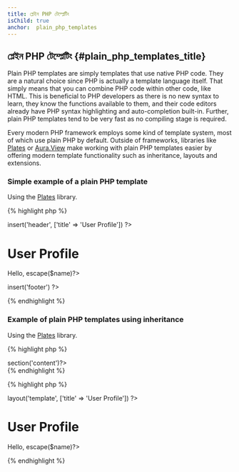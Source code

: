 ```yaml
---
title: প্লেইন PHP টেম্প্লেটিং
isChild: true
anchor:  plain_php_templates
---
```


## প্লেইন PHP টেম্প্লেটিং {#plain_php_templates_title}

Plain PHP templates are simply templates that use native PHP code. They are a natural choice since PHP is actually a
template language itself. That simply means that you can combine PHP code within other code, like HTML. This is
beneficial to PHP developers as there is no new syntax to learn, they know the functions available to them, and their
code editors already have PHP syntax highlighting and auto-completion built-in. Further, plain PHP templates tend to be
very fast as no compiling stage is required.

Every modern PHP framework employs some kind of template system, most of which use plain PHP by default. Outside of
frameworks, libraries like [Plates][plates] or [Aura.View][aura] make working with plain PHP templates easier by
offering modern template functionality such as inheritance, layouts and extensions.

### Simple example of a plain PHP template

Using the [Plates][plates] library.

{% highlight php %}
<?php // user_profile.php ?>

<?php $this->insert('header', ['title' => 'User Profile']) ?>

<h1>User Profile</h1>
<p>Hello, <?=$this->escape($name)?></p>

<?php $this->insert('footer') ?>
{% endhighlight %}

### Example of plain PHP templates using inheritance

Using the [Plates][plates] library.

{% highlight php %}
<?php // template.php ?>

<html>
<head>
    <title><?=$title?></title>
</head>
<body>

<main>
    <?=$this->section('content')?>
</main>

</body>
</html>
{% endhighlight %}

{% highlight php %}
<?php // user_profile.php ?>

<?php $this->layout('template', ['title' => 'User Profile']) ?>

<h1>User Profile</h1>
<p>Hello, <?=$this->escape($name)?></p>
{% endhighlight %}


[plates]: http://platesphp.com/
[aura]: https://github.com/auraphp/Aura.View
